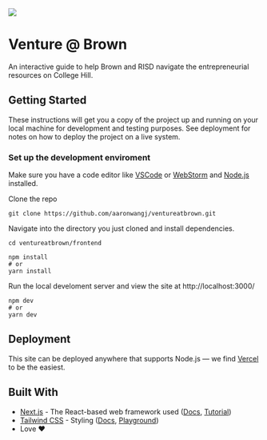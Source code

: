 <img src="https://firebasestorage.googleapis.com/v0/b/brown-ep.appspot.com/o/readme.png?alt=media&token=a3f9f6a8-8a66-4ac2-bafe-b2e6e098d6a3"/>

# Venture @ Brown

An interactive guide to help Brown and RISD navigate the entrepreneurial resources on College Hill.

## Getting Started

These instructions will get you a copy of the project up and running on your local machine for development and testing purposes. See deployment for notes on how to deploy the project on a live system.


### Set up the development enviroment

Make sure you have a code editor like [VSCode](https://code.visualstudio.com/) or [WebStorm](https://www.jetbrains.com/webstorm/) and [Node.js](https://nodejs.org/en/) installed.

Clone the repo

```
git clone https://github.com/aaronwangj/ventureatbrown.git
```

Navigate into the directory you just cloned and install dependencies.

```
cd ventureatbrown/frontend

npm install
# or
yarn install
```

Run the local develoment server and view the site at http://localhost:3000/
```
npm dev
# or
yarn dev
```

## Deployment

This site can be deployed anywhere that supports Node.js — we find [Vercel](https://vercel.com/dashboard) to be the easiest.

## Built With

* [Next.js](https://nextjs.org/) - The React-based web framework used ([Docs](https://nextjs.org/docs), [Tutorial](https://nextjs.org/learn))
* [Tailwind CSS](https://tailwindcss.com/) - Styling ([Docs](https://tailwindcss.com/docs/installation), [Playground](https://play.tailwindcss.com))
* Love ❤️

